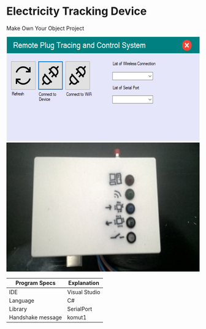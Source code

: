 # Electricity Tracking Device


Make Own Your Object Project

<img src="program_software.png" width="576" height="273" />

<img src="project_hardware.jpeg" width="600" height="337" />

| Program Specs  | Explanation |
| ------------- | ------------- |
| IDE | Visual Studio |
| Language | C#|
| Library | SerialPort |
| Handshake message | komut1 |

